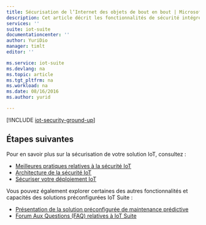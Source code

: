 ```yaml
---
title: Sécurisation de l’Internet des objets de bout en bout | Microsoft Docs
description: Cet article décrit les fonctionnalités de sécurité intégrées de Microsoft Azure IoT Suite
services: ''
suite: iot-suite
documentationcenter: ''
author: YuriDio
manager: timlt
editor: ''

ms.service: iot-suite
ms.devlang: na
ms.topic: article
ms.tgt_pltfrm: na
ms.workload: na
ms.date: 08/16/2016
ms.author: yurid

---
```

[!INCLUDE [iot-security-ground-up](../../includes/iot-security-ground-up.md)]

## Étapes suivantes
Pour en savoir plus sur la sécurisation de votre solution IoT, consultez :

* [Meilleures pratiques relatives à la sécurité IoT][lnk-security-best-practices]
* [Architecture de la sécurité IoT][lnk-security-architecture]
* [Sécuriser votre déploiement IoT][lnk-security-deployment]

[lnk-security-best-practices]: iot-security-best-practices.md
[lnk-security-architecture]: iot-security-architecture.md
[lnk-security-deployment]: iot-suite-security-deployment.md

Vous pouvez également explorer certaines des autres fonctionnalités et capacités des solutions préconfigurées IoT Suite :

* [Présentation de la solution préconfigurée de maintenance prédictive][lnk-predictive-overview]
* [Forum Aux Questions (FAQ) relatives à IoT Suite][lnk-faq]

[lnk-predictive-overview]: iot-suite-predictive-overview.md
[lnk-faq]: iot-suite-faq.md

<!---HONumber=AcomDC_0817_2016-->
